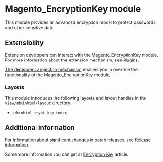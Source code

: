 # Magento_EncryptionKey module

This module provides an advanced encryption model to protect passwords and other sensitive data.

## Extensibility

Extension developers can interact with the Magento_EncryptionKey module. For more information about the extension mechanism, see [Plugins](https://developer.adobe.com/commerce/php/development/components/plugins/).

[The dependency injection mechanism](https://developer.adobe.com/commerce/php/development/components/dependency-injection/) enables you to override the functionality of the Magento_EncryptionKey module.

### Layouts

This module introduces the following layouts and layout handles in the `view/adminhtml/layout` directory:

- `adminhtml_crypt_key_index`

## Additional information

For information about significant changes in patch releases, see [Release information](https://experienceleague.adobe.com/en/docs/commerce-operations/release/notes/overview).

Some more information you can get at [Encryption Key](https://experienceleague.adobe.com/en/docs/commerce-admin/systems/security/encryption-key) article.
